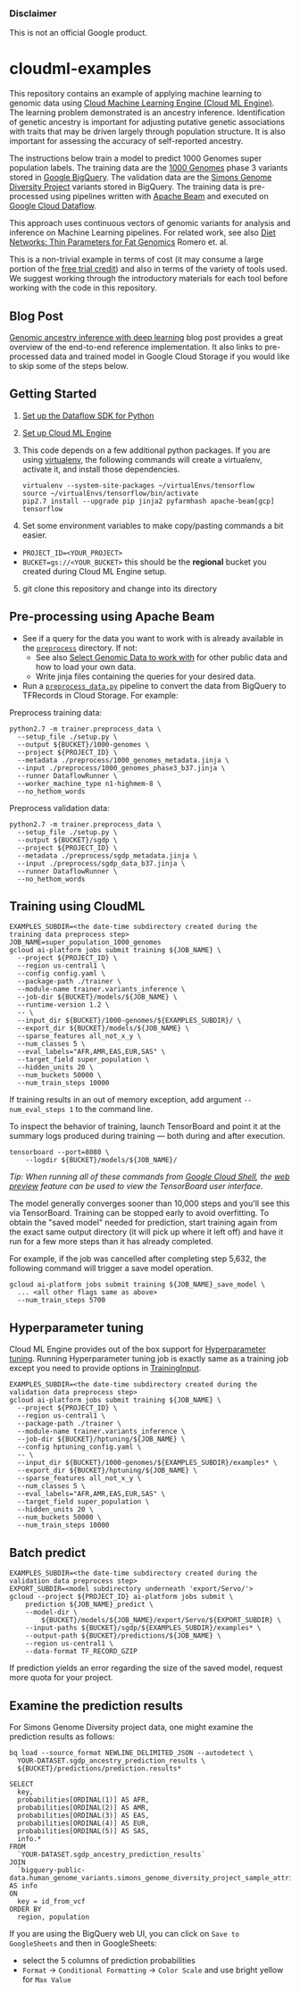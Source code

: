### Disclaimer

This is not an official Google product.

cloudml-examples
================

This repository contains an example of applying machine learning to genomic data using [Cloud Machine Learning Engine (Cloud ML Engine)](https://cloud.google.com/ml-engine/). The learning problem demonstrated is an ancestry inference. Identification of genetic ancestry is important for adjusting putative genetic associations with traits that may be driven largely through population structure. It is also important for assessing the accuracy of self-reported ancestry.

The instructions below train a model to predict 1000 Genomes super population labels. The training data are the [1000 Genomes](https://cloud.google.com/genomics/docs/public-datasets/1000-genomes) phase 3 variants stored in [Google BigQuery](https://cloud.google.com/bigquery/). The validation data are the [Simons Genome Diversity Project](https://cloud.google.com/genomics/docs/public-datasets/simons) variants stored in BigQuery. The training data is pre-processed using pipelines written with [Apache Beam](https://beam.apache.org/) and executed on [Google Cloud Dataflow](https://cloud.google.com/dataflow/docs/).

This approach uses continuous vectors of genomic variants for analysis and inference on Machine Learning pipelines. For related work, see also [Diet Networks: Thin Parameters for Fat Genomics](https://openreview.net/pdf?id=Sk-oDY9ge) Romero et. al.

This is a non-trivial example in terms of cost (it may consume a large portion
of the [free trial credit](https://cloud.google.com/free/)) and also in terms of
the variety of tools used. We suggest working through the introductory materials
for each tool before working with the code in this repository.

## Blog Post

[Genomic ancestry inference with deep learning](https://cloud.google.com/blog/big-data/2017/09/genomic-ancestry-inference-with-deep-learning) blog post provides a great overview of the end-to-end reference implementation. It also links to pre-processed data and trained model in Google Cloud Storage if you would like to skip some of the steps below.

## Getting Started

1. [Set up the Dataflow SDK for Python](https://cloud.google.com/dataflow/docs/quickstarts/quickstart-python)

2. [Set up Cloud ML Engine](https://cloud.google.com/ml-engine/docs/quickstarts/command-line)

3. This code depends on a few additional python packages. If you are
using [virtualenv](https://virtualenv.pypa.io/), the following commands will
create a virtualenv, activate it, and install those dependencies.

    ```
    virtualenv --system-site-packages ~/virtualEnvs/tensorflow
    source ~/virtualEnvs/tensorflow/bin/activate
    pip2.7 install --upgrade pip jinja2 pyfarmhash apache-beam[gcp] tensorflow
    ```

4. Set some environment variables to make copy/pasting commands a bit easier.

  * `PROJECT_ID=<YOUR_PROJECT>`
  * `BUCKET=gs://<YOUR_BUCKET>` this should be the **regional** bucket you
  created during Cloud ML Engine setup.

5. git clone this repository and change into its directory

## Pre-processing using Apache Beam

*   See if a query for the data you want to work with is already available in the [`preprocess`](./preprocess) directory. If not:
    *   See also [Select Genomic Data to work with](https://cloud.google.com/genomics/docs/public-datasets/) for other public data and how to load your own data.
    *   Write jinja files containing the queries for your desired data.
*   Run a [`preprocess_data.py`](./trainer/preprocess_data.py) pipeline to convert
the data from BigQuery to TFRecords in Cloud Storage. For example:

Preprocess training data:

```
python2.7 -m trainer.preprocess_data \
  --setup_file ./setup.py \
  --output ${BUCKET}/1000-genomes \
  --project ${PROJECT_ID} \
  --metadata ./preprocess/1000_genomes_metadata.jinja \
  --input ./preprocess/1000_genomes_phase3_b37.jinja \
  --runner DataflowRunner \
  --worker_machine_type n1-highmem-8 \
  --no_hethom_words
```

Preprocess validation data:

```
python2.7 -m trainer.preprocess_data \
  --setup_file ./setup.py \
  --output ${BUCKET}/sgdp \
  --project ${PROJECT_ID} \
  --metadata ./preprocess/sgdp_metadata.jinja \
  --input ./preprocess/sgdp_data_b37.jinja \
  --runner DataflowRunner \
  --no_hethom_words
```

## Training using CloudML

```
EXAMPLES_SUBDIR=<the date-time subdirectory created during the training data preprocess step>
JOB_NAME=super_population_1000_genomes
gcloud ai-platform jobs submit training ${JOB_NAME} \
  --project ${PROJECT_ID} \
  --region us-central1 \
  --config config.yaml \
  --package-path ./trainer \
  --module-name trainer.variants_inference \
  --job-dir ${BUCKET}/models/${JOB_NAME} \
  --runtime-version 1.2 \
  -- \
  --input_dir ${BUCKET}/1000-genomes/${EXAMPLES_SUBDIR}/ \
  --export_dir ${BUCKET}/models/${JOB_NAME} \
  --sparse_features all_not_x_y \
  --num_classes 5 \
  --eval_labels="AFR,AMR,EAS,EUR,SAS" \
  --target_field super_population \
  --hidden_units 20 \
  --num_buckets 50000 \
  --num_train_steps 10000
```

If training results in an out of memory exception, add argument `--num_eval_steps 1` to the command line.

To inspect the behavior of training, launch TensorBoard and point it at the summary logs produced during training — both during and after execution.

```
tensorboard --port=8080 \
    --logdir ${BUCKET}/models/${JOB_NAME}/
```

*Tip: When running all of these commands from [Google Cloud Shell](https://cloud.google.com/shell/docs/), the [web preview](https://cloud.google.com/shell/docs/using-web-preview) feature can be used to view the TensorBoard user interface.*

The model generally converges sooner than 10,000 steps and you'll see this via TensorBoard. Training can be stopped early to avoid overfitting. To obtain the "saved model" needed for prediction, start training again from the exact same output directory (it will pick up where it left off) and have it run for a few more steps than it has already completed.

For example, if the job was cancelled after completing step 5,632, the following command will trigger a save model operation.

```
gcloud ai-platform jobs submit training ${JOB_NAME}_save_model \
  ... <all other flags same as above>
  --num_train_steps 5700
```

## Hyperparameter tuning

Cloud ML Engine provides out of the box support for [Hyperparameter
tuning](https://cloud.google.com/ml-engine/docs/concepts/hyperparameter-tuning-overview). Running Hyperparameter tuning job is exactly same as a training job except you need to provide options in [TrainingInput](https://cloud.google.com/ml-engine/reference/rest/v1/projects.jobs#traininginput).

```
EXAMPLES_SUBDIR=<the date-time subdirectory created during the validation data preprocess step>
gcloud ai-platform jobs submit training ${JOB_NAME} \
  --project ${PROJECT_ID} \
  --region us-central1 \
  --package-path ./trainer \
  --module-name trainer.variants_inference \
  --job-dir ${BUCKET}/hptuning/${JOB_NAME} \
  --config hptuning_config.yaml \
  -- \
  --input_dir ${BUCKET}/1000-genomes/${EXAMPLES_SUBDIR}/examples* \
  --export_dir ${BUCKET}/hptuning/${JOB_NAME} \
  --sparse_features all_not_x_y \
  --num_classes 5 \
  --eval_labels="AFR,AMR,EAS,EUR,SAS" \
  --target_field super_population \
  --hidden_units 20 \
  --num_buckets 50000 \
  --num_train_steps 10000
```

## Batch predict

```
EXAMPLES_SUBDIR=<the date-time subdirectory created during the validation data preprocess step>
EXPORT_SUBDIR=<model subdirectory underneath 'export/Servo/'>
gcloud --project ${PROJECT_ID} ai-platform jobs submit \
    prediction ${JOB_NAME}_predict \
    --model-dir \
        ${BUCKET}/models/${JOB_NAME}/export/Servo/${EXPORT_SUBDIR} \
    --input-paths ${BUCKET}/sgdp/${EXAMPLES_SUBDIR}/examples* \
    --output-path ${BUCKET}/predictions/${JOB_NAME} \
    --region us-central1 \
    --data-format TF_RECORD_GZIP
```

If prediction yields an error regarding the size of the saved model, request more quota for your project.

## Examine the prediction results

For Simons Genome Diversity project data, one might examine the prediction results as follows:

```
bq load --source_format NEWLINE_DELIMITED_JSON --autodetect \
  YOUR-DATASET.sgdp_ancestry_prediction_results \
  ${BUCKET}/predictions/prediction.results*
```

```
SELECT
  key,
  probabilities[ORDINAL(1)] AS AFR,
  probabilities[ORDINAL(2)] AS AMR,
  probabilities[ORDINAL(3)] AS EAS,
  probabilities[ORDINAL(4)] AS EUR,
  probabilities[ORDINAL(5)] AS SAS,
  info.*
FROM
  `YOUR-DATASET.sgdp_ancestry_prediction_results`
JOIN
  `bigquery-public-data.human_genome_variants.simons_genome_diversity_project_sample_attributes` AS info
ON
  key = id_from_vcf
ORDER BY
  region, population
```

If you are using the BigQuery web UI, you can click on `Save to GoogleSheets` and then in GoogleSheets:

* select the 5 columns of prediction probabilities
* `Format` -> `Conditional Formatting` -> `Color Scale` and use bright yellow for `Max Value`
